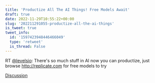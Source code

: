 ```yaml
---
title: 'Productize All The AI Things! Free Models Await'
draft: true
date: 2022-11-29T10:55:22+00:00
slug: '202211291055-productize-all-the-ai-things'
is_tweet: true
tweet_info:
  id: '1597423948446466049'
  type: 'retweet'
  is_thread: False
---
```




RT [@levelsio](https://x.com/levelsio): There's so much stuff in AI now you can productize, just browse <http://replicate.com> for free models to try

[Discussion](https://x.com/sytelus/status/1597423948446466049)
